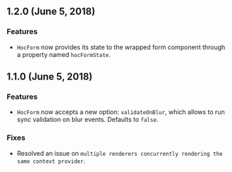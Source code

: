 ## 1.2.0 (June 5, 2018)

### Features

* `HocForm` now provides its state to the wrapped form component through a property named `hocFormState`.

## 1.1.0 (June 5, 2018)

### Features

* `HocForm` now accepts a new option: `validateOnBlur`, which allows to run sync validation on blur events. Defaults to `false`.

### Fixes

* Resolved an issue on `multiple renderers concurrently rendering the same context provider`.

